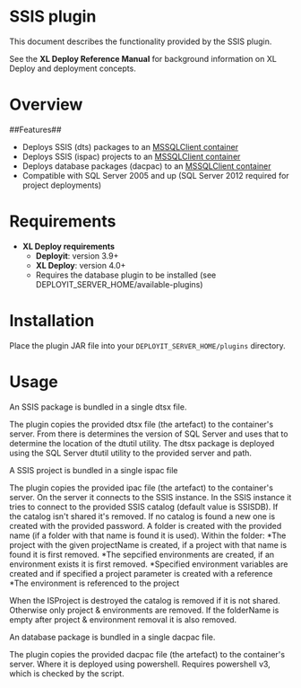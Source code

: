 # SSIS plugin #

This document describes the functionality provided by the SSIS plugin.

See the **XL Deploy Reference Manual** for background information on XL Deploy and deployment concepts.

# Overview #


##Features##

* Deploys SSIS (dts) packages to an [MSSQLClient container](http://docs.xebialabs.com/releases/latest/deployit/databasePluginManual.html#sqlmssqlclient "Database plugin documentation")
* Deploys SSIS (ispac) projects to an [MSSQLClient container](http://docs.xebialabs.com/releases/latest/deployit/databasePluginManual.html#sqlmssqlclient "Database plugin documentation")
* Deploys database packages (dacpac) to an [MSSQLClient container](http://docs.xebialabs.com/releases/latest/deployit/databasePluginManual.html#sqlmssqlclient "Database plugin documentation")
* Compatible with SQL Server 2005 and up (SQL Server 2012 required for project deployments)

# Requirements #

* **XL Deploy requirements**
	* **Deployit**: version 3.9+
	* **XL Deploy**: version 4.0+
	* Requires the database plugin to be installed (see DEPLOYIT_SERVER_HOME/available-plugins)

# Installation

Place the plugin JAR file into your `DEPLOYIT_SERVER_HOME/plugins` directory.

# Usage #

An SSIS package is bundled in a single dtsx file. 

The plugin copies the provided dtsx file (the artefact) to the container's server. From there is determines the version of SQL Server and uses that to determine the location of the dtutil utility.
The dtsx package is deployed using the SQL Server dtutil utility to the provided server and path.

A SSIS project is bundled in a single ispac file

The plugin copies the provided ipac file (the artefact) to the container's server. On the server it connects to the SSIS instance. In the SSIS instance it tries to connect to the provided SSIS catalog (default value is SSISDB). If the catalog isn't shared it's removed. If no catalog is found a new one is created with the provided password. 
A folder is created with the provided name (if a folder with that name is found it is used). 
Within the folder:
	*The project with the given projectName is created, if a project with that name is found it is first removed. 
	*The sepcified environments are created, if an environment exists it is first removed.
	*Specified environment variables are created and if specified a project parameter is created with a reference
	*The environment is referenced to the project

When the ISProject is destroyed the catalog is removed if it is not shared. Otherwise only project & environments are removed. If the folderName is empty after project & environment removal it is also removed.

An database package is bundled in a single dacpac file. 

The plugin copies the provided dacpac file (the artefact) to the container's server. Where it is deployed using powershell. Requires powershell v3, which is checked by the script.
